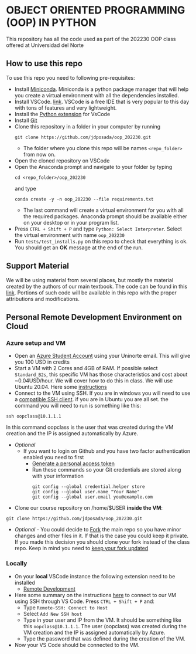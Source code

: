 # OBJECT ORIENTED PROGRAMMING (OOP) IN PYTHON

This repository has all the code used as part of the 202230 OOP class offered at Universidad del Norte


## How to use this repo

To use this repo you need to following pre-requisites:

- Install [Miniconda](https://docs.conda.io/en/latest/miniconda.html). Miniconda is a python package manager that will help you create a virtual environment with all the dependencies installed.
- Install VSCode. [link](https://code.visualstudio.com/download). VSCode is a free IDE that is very popular to this day with tons of features and very lightweight. 
- Install the [Python extension](https://marketplace.visualstudio.com/items?itemName=ms-python.python) for VsCode
- Install [Git](https://git-scm.com/downloads)
- Clone this repository in a folder in your computer by running 
    ```
    git clone https://github.com/jdposada/oop_202230.git
    ``` 
    - The folder where you clone this repo will be names `<repo_folder>` from now on. 
- Open the cloned repository on VSCode
- Open the Anaconda prompt and navigate to your folder by typing 
    ```
    cd <repo_folder>/oop_202230
    ``` 
    and type 
    ```
    conda create -y -n oop_202230 --file requirements.txt
    ``` 
    - The last command will create a virtual environment for you with all the required packages. Anaconda prompt should be available either on your desktop or in your program list. 
- Press `CTRL + Shift + P` and type `Python: Select Interpreter`. Select the virtual environment with name `oop_202230 `
- Run `tests/test_installs.py` on this repo to check that everything is ok. You should get an **OK** message at the end of the run. 

## Support Material

We will be using material from several places, but mostly the material created by the authors of our main textbook. The code can be found in this [link](https://github.com/PacktPublishing/Python-Object-Oriented-Programming---4th-edition). Portions of such code will be available in this repo with the proper attributions and modifications. 

## Personal Remote Development Environment on Cloud

### Azure setup and VM

- Open an [Azure Student Account](https://azure.microsoft.com/en-us/free/students/) using your Uninorte email. This will give you 100 USD in credits
- Start a VM with 2 Cores and 4GB of RAM. If possible select `Standard_B2s`, this specific VM has those characteristics and cost about ~0.04USD/hour. We will cover how to do this in class. We will use Ubuntu 20.04. Here some [instructions](https://docs.microsoft.com/en-us/azure/virtual-machines/linux/quick-create-portal)
- Connect to the VM using SSH. If you are in windows you will need to use a [compatible SSH client](https://code.visualstudio.com/docs/remote/troubleshooting#_installing-a-supported-ssh-client). if you are in Ubuntu you are all set. the command you will need to run is something like this:
```
ssh oopclass@10.1.1.1
``` 
 In this command oopclass is the user that was created during the VM creation and the IP is assigned automatically by Azure.
- *Optional*
    - If you want to login on Github and you have two factor authentication enabled you need to first
        - [Generate a personal access token](https://docs.github.com/en/authentication/keeping-your-account-and-data-secure/creating-a-personal-access-token)
        - Run these commands so your Git credentials are stored along with your information
            ```
            git config --global credential.helper store
            git config --global user.name "Your Name"
            git config --global user.email you@example.com
            ```
- Clone our course repository on /home/$USER **inside the VM**:
```
git clone https://github.com/jdposada/oop_202230.git
```
- *Optional*
        - You could decide to [Fork](https://docs.github.com/en/get-started/quickstart/fork-a-repo) the main repo so you have minor changes and other files in it. If that is the case you could keep it private. If you made this decision you should clone your fork instead of the class repo. Keep in mind you need to [keep your fork updated](https://stackoverflow.com/questions/39819441/keeping-a-fork-up-to-date)

### Locally

- On your **local** VSCode instance the following extension need to be installed
    -  [Remote Development](https://marketplace.visualstudio.com/items?itemName=ms-vscode-remote.vscode-remote-extensionpack)
- Here some summary on the instructions [here](https://code.visualstudio.com/docs/remote/ssh) to connect to our VM using SSH through VS Code. Press `CTRL + Shift + P` and:
    - Type `Remote-SSH: Connect to Host`
    - Select `Add New SSH host`
    - Type in your user and IP from the VM. It should be something like this `oopclass@10.1.1.1`. The user (oopclass) was created during the VM creation and the IP is assigned automatically by Azure.
    - Type the password that was defined during the creation of the VM.
- Now your VS Code should be connected to the VM.
